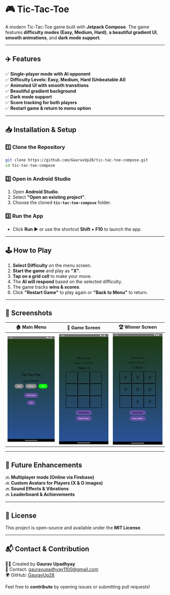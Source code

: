 # 🎮 Tic-Tac-Toe

A modern Tic-Tac-Toe game built with **Jetpack Compose**. The game features **difficulty modes (Easy, Medium, Hard)**, **a beautiful gradient UI**, **smooth animations**, and **dark mode support**.

---

## **✈️ Features**
✅ **Single-player mode with AI opponent**  
✅ **Difficulty Levels: Easy, Medium, Hard (Unbeatable AI)**  
✅ **Animated UI with smooth transitions**  
✅ **Beautiful gradient background**  
✅ **Dark mode support**  
✅ **Score tracking for both players**  
✅ **Restart game & return to menu option**

---

## **📥 Installation & Setup**
### **1️⃣ Clone the Repository**
```sh
git clone https://github.com/GauravUp28/tic-tac-toe-compose.git
cd tic-tac-toe-compose
```

### **2️⃣ Open in Android Studio**
1. Open **Android Studio**.
2. Select **"Open an existing project"**.
3. Choose the cloned **`tic-tac-toe-compose`** folder.

### **3️⃣ Run the App**
- Click **Run ▶** or use the shortcut **Shift + F10** to launch the app.

---

## **🕹️ How to Play**
1. **Select Difficulty** on the menu screen.
2. **Start the game** and play as **"X"**.
3. **Tap on a grid cell** to make your move.
4. The **AI will respond** based on the selected difficulty.
5. The game tracks **wins & scores**.
6. Click **"Restart Game"** to play again or **"Back to Menu"** to return.

---

## **📸 Screenshots**
| 🏠 Main Menu                                 | 🎲 Game Screen                               | 🏆 Winner Screen                                 |
|----------------------------------------------|----------------------------------------------|--------------------------------------------------|
| ![Menu](app/src/screenshots/menu_screen.png) | ![Game](app/src/screenshots/game_screen.png) | ![Winner](app/src/screenshots/winner_screen.png) |

---

## **🎯 Future Enhancements**
🔜 **Multiplayer mode (Online via Firebase)**  
🔜 **Custom Avatars for Players (X & O images)**  
🔜 **Sound Effects & Vibrations**  
🔜 **Leaderboard & Achievements**

---

## **📄 License**
This project is open-source and available under the **MIT License**.

---

## **📬 Contact & Contribution**
👨‍💻 Created by **Gaurav Upadhyay**  
📧 Contact: [gauravupadhyay1100@gmail.com](mailto:gauravupadhyay1100@gmail.com)  
🌍 GitHub: [GauravUp28](https://github.com/GauravUp28)

Feel free to **contribute** by opening issues or submitting pull requests!

